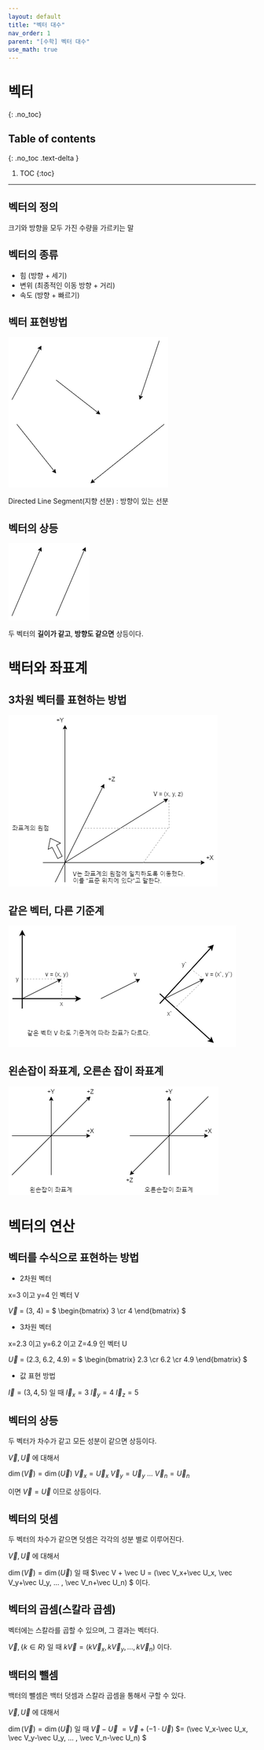 ```yaml
---
layout: default
title: "벡터 대수"
nav_order: 1
parent: "[수학] 벡터 대수"
use_math: true
---
```


# 벡터
{: .no_toc}

## Table of contents
{: .no_toc .text-delta }

1. TOC
{:toc}

---

## 벡터의 정의

크기와 방향을 모두 가진 수량을 가르키는 말

## 벡터의 종류

* 힘 (방향 + 세기)
* 변위 (최종적인 이동 방향 + 거리)
* 속도 (방향 + 빠르기)

## 벡터 표현방법

<img src="/images/Vector/VectorMain.png">

Directed Line Segment(지향 선분) : 방향이 있는 선분

## 벡터의 상등

<img src="/images/Vector/VectorEqual.png">

두 벡터의 **길이가 같고**, **방향도 같으면** 상등이다.

# 백터와 좌표계

## 3차원 벡터를 표현하는 방법

<img src="/images/Vector/VectorAppearCoordinate.png">

## 같은 벡터, 다른 기준계

<img src="/images/Vector/VectorDifferentCordinate.png">

## 왼손잡이 좌표계, 오른손 잡이 좌표계

<img src="/images/Vector/LeftandRighthandedcns.png">

# 벡터의 연산

## 벡터를 수식으로 표현하는 방법

* 2차원 벡터

x=3 이고 y=4 인 벡터 V
 
$\vec V$ = (3, 4) = $
\begin{bmatrix}
3  \cr
4
\end{bmatrix}
$

* 3차원 벡터

x=2.3 이고 y=6.2 이고 Z=4.9 인 벡터 U

$\vec U$ = (2.3, 6.2, 4.9) = $
\begin{bmatrix}
2.3  \cr
6.2  \cr
4.9
\end{bmatrix}
$

* 값 표현 방법

$\vec I = (3, 4, 5)$ 일 때
$\vec I_x = 3$
$\vec I_y = 4$
$\vec I_z = 5$

## 벡터의 상등

두 벡터가 차수가 같고 모든 성분이 같으면 상등이다.

$\vec V, \vec U$ 에 대해서

$\dim (\vec V) = \dim (\vec U)$
$\vec V_x = \vec U_x$
$\vec V_y = \vec U_y$
...
$\vec V_n = \vec U_n$

이면 
$\vec V = \vec U$ 이므로 상등이다.

## 벡터의 덧셈

두 벡터의 차수가 같으면 덧셈은 각각의 성분 별로 이루어진다.

$\vec V, \vec U$ 에 대해서

$\dim (\vec V) = \dim (\vec U)$ 일 때
$\vec V + \vec U = (\vec V_x+\vec U_x, \vec V_y+\vec U_y, ... , \vec V_n+\vec U_n) $ 이다.

## 벡터의 곱셈(스칼라 곱셈)

벡터에는 스칼라를 곱할 수 있으며, 그 결과는 벡터다.

$\vec V, \{ k \in R  \}$ 일 때
$k\vec V = (k\vec V_x, k\vec V_y, ... ,k \vec V_n)$ 이다.

## 백터의 뺄셈

백터의 뺄셈은 백터 덧셈과 스칼라 곱셈을 통해서 구할 수 있다.

$\vec V, \vec U$ 에 대해서

$\dim (\vec V) = \dim (\vec U)$ 일 때
$\vec V - \vec U$
$= \vec V + (-1 \cdot \vec U)$
$= (\vec V_x-\vec U_x, \vec V_y-\vec U_y, ... , \vec V_n-\vec U_n) $

